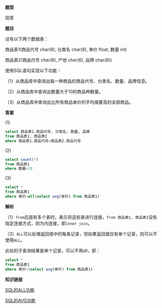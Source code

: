 **题型**

简答

**题目** 

设有以下两个数据表：

商品表1(商品代号 char(8), 分类名 char(8), 单价 float, 数量 int)

商品表2(商品代号 char(8), 产地 char(6), 品牌 char(6))

使用SQL语句实现以下功能：

（1）从商品库中查询出每一种商品的商品代号、分类名、数量、品牌信息。

（2）从商品库中查询出数量大于10的商品种数量。

（3）从商品库中查询出比所有商品单价的平均值要高的全部商品。

**答案**

(1)

```sql
select 商品表1.商品代号, 分类名, 数量, 品牌
from 商品表1, 商品表2
where 商品表1.商品代号=商品表2.商品代号
```

(2)

```sql
select count(*)
from 商品表1
where 数量>10
```

(3)

```sql
select *
from 商品表1
where 单价>all(select avg(单价) from 商品表1)
```

**解析**

（1）`from`后面有多个表时，表示将这些表进行连接，`from 商品表1, 商品表2`没有指定连接方式，则为内连接，即`inner join`。

（3）`ALL`可以处理返回值中的每条记录，但如果返回值仅有单个记录，则可以不使用`ALL`。

此处的子查询结果是单个记录，可以不用all，即：

```sql
select *
from 商品表1
where 单价>(select avg(单价) from 商品表1)
```

**知识链接**

[SQL的ALL功能](https://mypigislost.github.io/blog/ruankaowanggong/know/sqldeallgongneng.html)

[SQL的AVG功能](https://mypigislost.github.io/blog/ruankaowanggong/know/sqldeavggongneng.html)